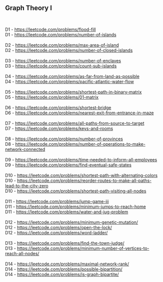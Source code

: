 ## Graph Theory I

<br>

D1 - https://leetcode.com/problems/flood-fill <br>
D1 - https://leetcode.com/problems/number-of-islands <br>
<br>
D2 - https://leetcode.com/problems/max-area-of-island<br>
D2 - https://leetcode.com/problems/number-of-closed-islands<br>
<br>
D3 - https://leetcode.com/problems/number-of-enclaves<br>
D3 - https://leetcode.com/problems/count-sub-islands<br>
<br>
D4 - https://leetcode.com/problems/as-far-from-land-as-possible<br>
D4 - https://leetcode.com/problems/pacific-atlantic-water-flow<br>
<br>
D5 - https://leetcode.com/problems/shortest-path-in-binary-matrix<br>
D5 - https://leetcode.com/problems/01-matrix<br>
<br>
D6 - https://leetcode.com/problems/shortest-bridge<br>
D6 - https://leetcode.com/problems/nearest-exit-from-entrance-in-maze<br>
<br>
D7 - https://leetcode.com/problems/all-paths-from-source-to-target<br>
D7 - https://leetcode.com/problems/keys-and-rooms<br>
<br>
D8 - https://leetcode.com/problems/number-of-provinces<br>
D8 - https://leetcode.com/problems/number-of-operations-to-make-network-connected<br>
<br>
D9 - https://leetcode.com/problems/time-needed-to-inform-all-employees<br>
D9 - https://leetcode.com/problems/find-eventual-safe-states<br>
<br>
D10 - https://leetcode.com/problems/shortest-path-with-alternating-colors<br>
D10 - https://leetcode.com/problems/reorder-routes-to-make-all-paths-lead-to-the-city-zero<br>
D10 - https://leetcode.com/problems/shortest-path-visiting-all-nodes<br>
<br>
D11 - https://leetcode.com/problems/jump-game-iii<br>
D11 - https://leetcode.com/problems/minimum-jumps-to-reach-home<br>
D11 - https://leetcode.com/problems/water-and-jug-problem<br>
<br>
D12 - https://leetcode.com/problems/minimum-genetic-mutation/<br>
D12 - https://leetcode.com/problems/open-the-lock/ <br>
D12 - https://leetcode.com/problems/word-ladder/<br>
<br>
D13 - https://leetcode.com/problems/find-the-town-judge/<br>
D13 - https://leetcode.com/problems/minimum-number-of-vertices-to-reach-all-nodes/<br>
<br>
D14 - https://leetcode.com/problems/maximal-network-rank/<br>
D14 - https://leetcode.com/problems/possible-bipartition/<br>
D14 - https://leetcode.com/problems/is-graph-bipartite/<br>
